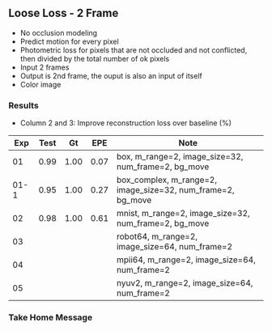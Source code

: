 ## Loose Loss - 2 Frame 

- No occlusion modeling
- Predict motion for every pixel
- Photometric loss for pixels that are not occluded and not conflicted, then divided by the total number of ok pixels
- Input 2 frames
- Output is 2nd frame, the ouput is also an input of itself
- Color image

### Results

- Column 2 and 3: Improve reconstruction loss over baseline (%) 

| Exp  | Test | Gt   | EPE  | Note |
| ---- | ---- | ---- | ---- | ---- | 
| 01   | 0.99 | 1.00 | 0.07 | box, m_range=2, image_size=32, num_frame=2, bg_move |
| 01-1 | 0.95 | 1.00 | 0.27 | box_complex, m_range=2, image_size=32, num_frame=2, bg_move |
| 02   | 0.98 | 1.00 | 0.61 | mnist, m_range=2, image_size=32, num_frame=2, bg_move |
| 03   |  |  |  | robot64, m_range=2, image_size=64, num_frame=2 |
| 04   |  |  |  | mpii64, m_range=2, image_size=64, num_frame=2 |
| 05   |  |  |  | nyuv2, m_range=2, image_size=64, num_frame=2 |

### Take Home Message

